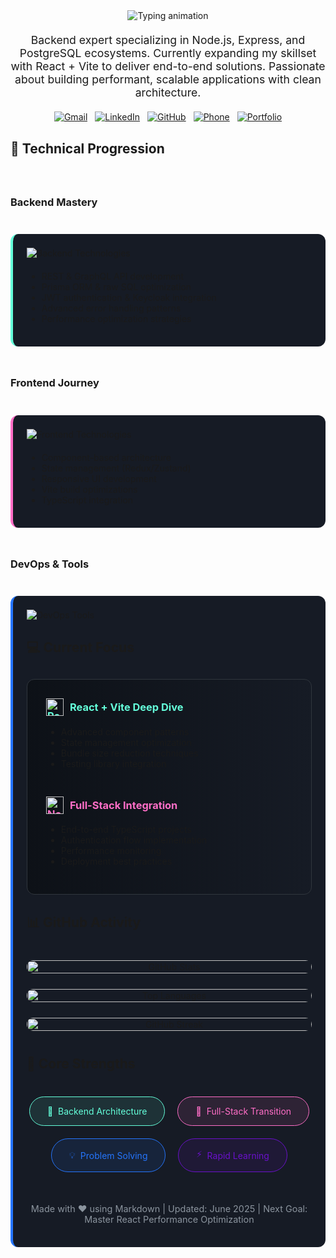 <div align="center">
  <!-- Improved typing animation with better speed control -->
  <img src="https://readme-typing-svg.demolab.com?font=Fira+Code&size=30&duration=2200&pause=800&color=64FFDA&center=true&vCenter=true&width=800&height=80&lines=Hello%2C+I'm+JEEVA+V;Node.js+Backend+Specialist;Full-Stack+Developer+in+Progress" alt="Typing animation" />

  <!-- Enhanced intro with clearer value proposition -->
  <p style="font-size: 1.1rem; max-width: 800px; margin: 20px auto;">
    Backend expert specializing in Node.js, Express, and PostgreSQL ecosystems. 
    Currently expanding my skillset with React + Vite to deliver end-to-end solutions. 
    Passionate about building performant, scalable applications with clean architecture.
  </p>
  
  <!-- Improved contact section with better spacing -->
  <div style="display: flex; gap: 12px; justify-content: center; flex-wrap: wrap; margin: 10px 0 30px;">
    <a href="mailto:jeeva6316x@gmail.com">
      <img src="https://img.shields.io/badge/Gmail-D14836?style=for-the-badge&logo=gmail&logoColor=white" alt="Gmail">
    </a>
    <a href="https://linkedin.com/in/jeeva-">
      <img src="https://img.shields.io/badge/LinkedIn-0A66C2?style=for-the-badge&logo=linkedin&logoColor=white" alt="LinkedIn">
    </a>
    <a href="https://github.com/JeevaVenkidu">
      <img src="https://img.shields.io/badge/GitHub-181717?style=for-the-badge&logo=github&logoColor=white" alt="GitHub">
    </a>
    <a href="tel:+916383852216">
      <img src="https://img.shields.io/badge/Phone-25D366?style=for-the-badge&logo=whatsapp&logoColor=white" alt="Phone">
    </a>
    <!-- Added portfolio link -->
    <a href="https://jeevacodes.web.app/" >
      <img src="https://img.shields.io/badge/Portfolio-%23000000.svg?style=for-the-badge&logo=firefox&logoColor=#FF7139" alt="Portfolio">
    </a>
  </div>
</div>

## 🚀 Technical Progression

<div style="display: grid; grid-template-columns: repeat(auto-fit, minmax(320px, 1fr)); gap: 25px; margin: 40px 0;">

### Backend Mastery
<div style="background: #161b25; padding: 22px; border-radius: 12px; border-left: 4px solid #64ffda;">
  <div style="display: flex; flex-wrap: wrap; gap: 15px; margin-bottom: 20px;">
    <img src="https://skillicons.dev/icons?i=nodejs,express,postgres,prisma,redis" alt="Backend Technologies">
  </div>
  <ul>
    <li>REST & GraphQL API development</li>
    <li>Prisma ORM & raw SQL optimization</li>
    <li>JWT authentication & Keycloak integration</li>
    <li>Advanced error handling patterns</li>
    <li>Performance optimization strategies</li>
  </ul>
</div>

### Frontend Journey
<div style="background: #161b25; padding: 22px; border-radius: 12px; border-left: 4px solid #ff6ec7;">
  <div style="display: flex; flex-wrap: wrap; gap: 15px; margin-bottom: 20px;">
    <img src="https://skillicons.dev/icons?i=react,vite,js,ts,tailwind" alt="Frontend Technologies">
  </div>
  <ul>
    <li>Component-based architecture</li>
    <li>State management (Redux/Zustand)</li>
    <li>Responsive UI development</li>
    <li>Vite build optimizations</li>
    <li>TypeScript integration</li>
  </ul>
</div>

### DevOps & Tools
<div style="background: #161b25; padding: 22px; border-radius: 12px; border-left: 4px solid #2575fc;">
  <div style="display: flex; flex-wrap: wrap; gap: 15px; margin-bottom: 20px;">
    <img src="https://skillicons.dev/icons?i=git,github,postman,linux" alt="DevOps Tools">
</div>

## 💻 Current Focus

<div style="background: linear-gradient(to right, #0d1117, #161b25); padding: 30px; border-radius: 12px; border: 1px solid #30363d; margin: 30px 0;">
  <div style="display: flex; align-items: center; gap: 30px; flex-wrap: wrap;">
    <div style="flex: 1; min-width: 280px;">
      <h3 style="color: #64ffda; margin-top: 0; display: flex; align-items: center; gap: 10px;">
        <img src="https://skillicons.dev/icons?i=react" width="28" height="28" alt="React"/> 
        React + Vite Deep Dive
      </h3>
      <ul>
        <li>Advanced component patterns</li>
        <li>State management optimization</li>
        <li>Bundle size reduction techniques</li>
        <li>Testing library integration</li>
      </ul>
    </div>
    <div style="flex: 1; min-width: 280px;">
      <h3 style="color: #ff6ec7; margin-top: 0; display: flex; align-items: center; gap: 10px;">
        <img src="https://skillicons.dev/icons?i=nodejs" width="28" height="28" alt="Node.js"/> 
        Full-Stack Integration
      </h3>
      <ul>
        <li>End-to-end TypeScript projects</li>
        <li>Authentication flow implementation</li>
        <li>Performance monitoring</li>
        <li>Deployment best practices</li>
      </ul>
    </div>
  </div>
</div>

## 📊 GitHub Activity

<div align="center" style="margin: 40px 0; display: flex; flex-direction: column; align-items: center; gap: 25px;">
  <!-- GitHub Stats -->
  <div style="width: 100%; max-width: 800px;">
    <a href="https://github.com/JeevaVenkidu">
      <img src="https://github-readme-stats.vercel.app/api?username=JeevaVenkidu&show_icons=true&theme=dark&bg_color=0d1117&title_color=64ffda&icon_color=ff6ec7&text_color=e6edf3&hide_border=true&include_all_commits=true" 
           alt="GitHub Stats" 
           style="width: 100%; border-radius: 10px;">
    </a>
  </div>
  
  <!-- Combined Language and Streak Stats -->
  <div style="display: flex; flex-wrap: wrap; justify-content: center; gap: 25px; width: 100%;">
    <!-- Top Languages -->
<div style="flex: 1; min-width: 350px;"> <!-- Increased min-width -->
  <a href="https://github.com/JeevaVenkidu">
    <img 
      src="https://github-readme-stats.vercel.app/api/top-langs/?username=JeevaVenkidu&layout=compact&theme=dark&bg_color=0d1117&title_color=64ffda&text_color=e6edf3&hide_border=true&langs_count=8&card_width=400" 
      alt="Top Languages" 
      style="width: 100%; border-radius: 10px;"
    >
  </a>
</div>
    <!-- Streak Stats -->
    <div style="flex: 1; min-width: 300px;">
      <a href="https://github.com/JeevaVenkidu">
        <img src="https://streak-stats.demolab.com/?user=JeevaVenkidu&theme=dark&background=0D1117&border=30363D&ring=64FFDA&fire=64FFDA&currStreakLabel=64FFDA" 
             alt="GitHub Streak" 
             style="width: 100%; border-radius: 10px;">
      </a>
    </div>
  </div>
</div>

## 🌟 Core Strengths

<div align="center" style="display: flex; flex-wrap: wrap; justify-content: center; gap: 20px; margin: 40px 0;">
  <div style="background: rgba(100, 255, 218, 0.1); color: #64ffda; padding: 14px 28px; border-radius: 30px; border: 1px solid #64ffda; display: flex; align-items: center; gap: 8px;">
    <span>🔧</span> Backend Architecture
  </div>
  <div style="background: rgba(255, 110, 199, 0.1); color: #ff6ec7; padding: 14px 28px; border-radius: 30px; border: 1px solid #ff6ec7; display: flex; align-items: center; gap: 8px;">
    <span>🔄</span> Full-Stack Transition
  </div>
  <div style="background: rgba(37, 117, 252, 0.1); color: #2575fc; padding: 14px 28px; border-radius: 30px; border: 1px solid #2575fc; display: flex; align-items: center; gap: 8px;">
    <span>💡</span> Problem Solving
  </div>
  <div style="background: rgba(106, 17, 203, 0.1); color: #6a11cb; padding: 14px 28px; border-radius: 30px; border: 1px solid #6a11cb; display: flex; align-items: center; gap: 8px;">
    <span>⚡</span> Rapid Learning
  </div>
</div>

<div align="center" style="margin-top: 50px; color: #8b949e; font-size: 0.9rem;">
  <p>Made with ❤️ using Markdown | Updated: June 2025 | Next Goal: Master React Performance Optimization</p>
</div>
